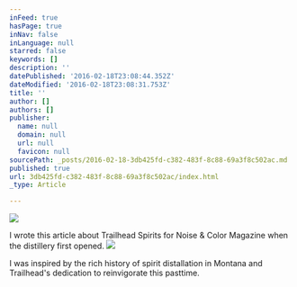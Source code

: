 ```yaml
---
inFeed: true
hasPage: true
inNav: false
inLanguage: null
starred: false
keywords: []
description: ''
datePublished: '2016-02-18T23:08:44.352Z'
dateModified: '2016-02-18T23:08:31.753Z'
title: ''
author: []
authors: []
publisher:
  name: null
  domain: null
  url: null
  favicon: null
sourcePath: _posts/2016-02-18-3db425fd-c382-483f-8c88-69a3f8c502ac.md
published: true
url: 3db425fd-c382-483f-8c88-69a3f8c502ac/index.html
_type: Article

---
```

![](https://the-grid-user-content.s3-us-west-2.amazonaws.com/d29af5de-e5ea-43a9-99f6-cdb32c39f9bf.jpg)

I wrote this article about Trailhead Spirits for Noise & Color Magazine when the distillery first opened. ![](https://the-grid-user-content.s3-us-west-2.amazonaws.com/193738e6-bc73-48c6-b39d-14a971622a94.jpg)

I was inspired by the rich history of spirit distallation in Montana and Trailhead's dedication to reinvigorate this pasttime.